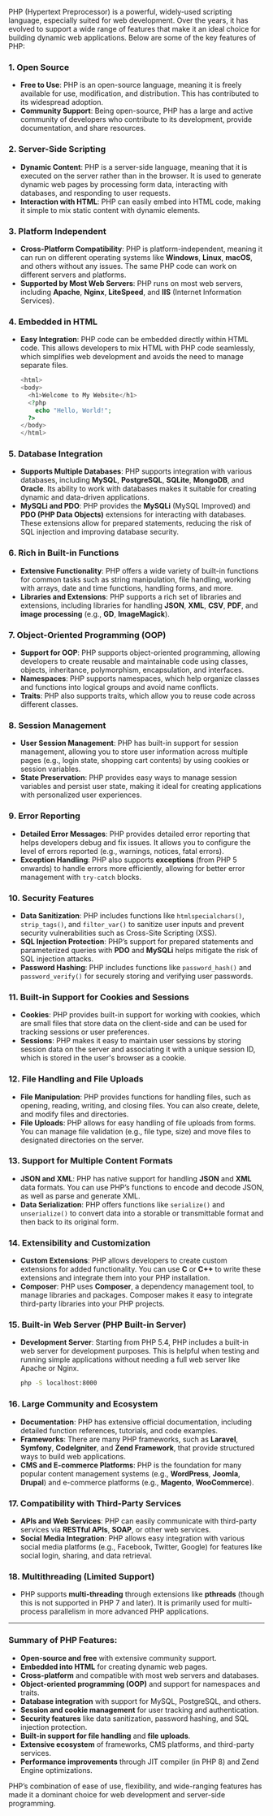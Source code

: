 PHP (Hypertext Preprocessor) is a powerful, widely-used scripting language, especially suited for web development. Over the years, it has evolved to support a wide range of features that make it an ideal choice for building dynamic web applications. Below are some of the key features of PHP:

### **1. Open Source**
- **Free to Use**: PHP is an open-source language, meaning it is freely available for use, modification, and distribution. This has contributed to its widespread adoption.
- **Community Support**: Being open-source, PHP has a large and active community of developers who contribute to its development, provide documentation, and share resources.

### **2. Server-Side Scripting**
- **Dynamic Content**: PHP is a server-side language, meaning that it is executed on the server rather than in the browser. It is used to generate dynamic web pages by processing form data, interacting with databases, and responding to user requests.
- **Interaction with HTML**: PHP can easily embed into HTML code, making it simple to mix static content with dynamic elements.

### **3. Platform Independent**
- **Cross-Platform Compatibility**: PHP is platform-independent, meaning it can run on different operating systems like **Windows**, **Linux**, **macOS**, and others without any issues. The same PHP code can work on different servers and platforms.
- **Supported by Most Web Servers**: PHP runs on most web servers, including **Apache**, **Nginx**, **LiteSpeed**, and **IIS** (Internet Information Services).

### **4. Embedded in HTML**
- **Easy Integration**: PHP code can be embedded directly within HTML code. This allows developers to mix HTML with PHP code seamlessly, which simplifies web development and avoids the need to manage separate files.
  ```php
  <html>
  <body>
    <h1>Welcome to My Website</h1>
    <?php
      echo "Hello, World!";
    ?>
  </body>
  </html>
  ```

### **5. Database Integration**
- **Supports Multiple Databases**: PHP supports integration with various databases, including **MySQL**, **PostgreSQL**, **SQLite**, **MongoDB**, and **Oracle**. Its ability to work with databases makes it suitable for creating dynamic and data-driven applications.
- **MySQLi and PDO**: PHP provides the **MySQLi** (MySQL Improved) and **PDO (PHP Data Objects)** extensions for interacting with databases. These extensions allow for prepared statements, reducing the risk of SQL injection and improving database security.

### **6. Rich in Built-in Functions**
- **Extensive Functionality**: PHP offers a wide variety of built-in functions for common tasks such as string manipulation, file handling, working with arrays, date and time functions, handling forms, and more.
- **Libraries and Extensions**: PHP supports a rich set of libraries and extensions, including libraries for handling **JSON**, **XML**, **CSV**, **PDF**, and **image processing** (e.g., **GD**, **ImageMagick**).

### **7. Object-Oriented Programming (OOP)**
- **Support for OOP**: PHP supports object-oriented programming, allowing developers to create reusable and maintainable code using classes, objects, inheritance, polymorphism, encapsulation, and interfaces.
- **Namespaces**: PHP supports namespaces, which help organize classes and functions into logical groups and avoid name conflicts.
- **Traits**: PHP also supports traits, which allow you to reuse code across different classes.

### **8. Session Management**
- **User Session Management**: PHP has built-in support for session management, allowing you to store user information across multiple pages (e.g., login state, shopping cart contents) by using cookies or session variables.
- **State Preservation**: PHP provides easy ways to manage session variables and persist user state, making it ideal for creating applications with personalized user experiences.

### **9. Error Reporting**
- **Detailed Error Messages**: PHP provides detailed error reporting that helps developers debug and fix issues. It allows you to configure the level of errors reported (e.g., warnings, notices, fatal errors).
- **Exception Handling**: PHP also supports **exceptions** (from PHP 5 onwards) to handle errors more efficiently, allowing for better error management with `try-catch` blocks.

### **10. Security Features**
- **Data Sanitization**: PHP includes functions like `htmlspecialchars()`, `strip_tags()`, and `filter_var()` to sanitize user inputs and prevent security vulnerabilities such as Cross-Site Scripting (XSS).
- **SQL Injection Protection**: PHP’s support for prepared statements and parameterized queries with **PDO** and **MySQLi** helps mitigate the risk of SQL injection attacks.
- **Password Hashing**: PHP includes functions like `password_hash()` and `password_verify()` for securely storing and verifying user passwords.

### **11. Built-in Support for Cookies and Sessions**
- **Cookies**: PHP provides built-in support for working with cookies, which are small files that store data on the client-side and can be used for tracking sessions or user preferences.
- **Sessions**: PHP makes it easy to maintain user sessions by storing session data on the server and associating it with a unique session ID, which is stored in the user's browser as a cookie.

### **12. File Handling and File Uploads**
- **File Manipulation**: PHP provides functions for handling files, such as opening, reading, writing, and closing files. You can also create, delete, and modify files and directories.
- **File Uploads**: PHP allows for easy handling of file uploads from forms. You can manage file validation (e.g., file type, size) and move files to designated directories on the server.

### **13. Support for Multiple Content Formats**
- **JSON and XML**: PHP has native support for handling **JSON** and **XML** data formats. You can use PHP’s functions to encode and decode JSON, as well as parse and generate XML.
- **Data Serialization**: PHP offers functions like `serialize()` and `unserialize()` to convert data into a storable or transmittable format and then back to its original form.

### **14. Extensibility and Customization**
- **Custom Extensions**: PHP allows developers to create custom extensions for added functionality. You can use **C** or **C++** to write these extensions and integrate them into your PHP installation.
- **Composer**: PHP uses **Composer**, a dependency management tool, to manage libraries and packages. Composer makes it easy to integrate third-party libraries into your PHP projects.

### **15. Built-in Web Server (PHP Built-in Server)**
- **Development Server**: Starting from PHP 5.4, PHP includes a built-in web server for development purposes. This is helpful when testing and running simple applications without needing a full web server like Apache or Nginx.
  ```bash
  php -S localhost:8000
  ```

### **16. Large Community and Ecosystem**
- **Documentation**: PHP has extensive official documentation, including detailed function references, tutorials, and code examples.
- **Frameworks**: There are many PHP frameworks, such as **Laravel**, **Symfony**, **CodeIgniter**, and **Zend Framework**, that provide structured ways to build web applications.
- **CMS and E-commerce Platforms**: PHP is the foundation for many popular content management systems (e.g., **WordPress**, **Joomla**, **Drupal**) and e-commerce platforms (e.g., **Magento**, **WooCommerce**).

### **17. Compatibility with Third-Party Services**
- **APIs and Web Services**: PHP can easily communicate with third-party services via **RESTful APIs**, **SOAP**, or other web services.
- **Social Media Integration**: PHP allows easy integration with various social media platforms (e.g., Facebook, Twitter, Google) for features like social login, sharing, and data retrieval.

### **18. Multithreading (Limited Support)**
- PHP supports **multi-threading** through extensions like **pthreads** (though this is not supported in PHP 7 and later). It is primarily used for multi-process parallelism in more advanced PHP applications.

---

### **Summary of PHP Features:**
- **Open-source and free** with extensive community support.
- **Embedded into HTML** for creating dynamic web pages.
- **Cross-platform** and compatible with most web servers and databases.
- **Object-oriented programming (OOP)** and support for namespaces and traits.
- **Database integration** with support for MySQL, PostgreSQL, and others.
- **Session and cookie management** for user tracking and authentication.
- **Security features** like data sanitization, password hashing, and SQL injection protection.
- **Built-in support for file handling** and **file uploads**.
- **Extensive ecosystem** of frameworks, CMS platforms, and third-party services.
- **Performance improvements** through JIT compiler (in PHP 8) and Zend Engine optimizations.

PHP’s combination of ease of use, flexibility, and wide-ranging features has made it a dominant choice for web development and server-side programming.
